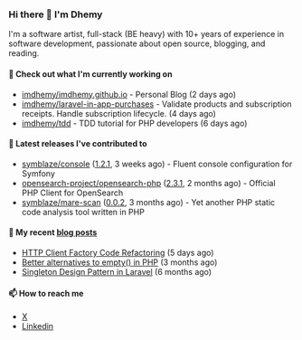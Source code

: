 ### Hi there 👋 I'm Dhemy

I'm a software artist, full-stack (BE heavy) with 10+ years of experience in software development,
passionate about open source, blogging, and reading.

#### 👷 Check out what I'm currently working on

- [imdhemy/imdhemy.github.io](https://github.com/imdhemy/imdhemy.github.io) - Personal Blog (2 days ago)
- [imdhemy/laravel-in-app-purchases](https://github.com/imdhemy/laravel-in-app-purchases) - Validate products and subscription receipts. Handle subscription lifecycle. (4 days ago)
- [imdhemy/tdd](https://github.com/imdhemy/tdd) - TDD tutorial for PHP developers (6 days ago)

#### 🔭 Latest releases I've contributed to

- [symblaze/console](https://github.com/symblaze/console) ([1.2.1](https://github.com/symblaze/console/releases/tag/1.2.1), 3 weeks ago) - Fluent console configuration for Symfony
- [opensearch-project/opensearch-php](https://github.com/opensearch-project/opensearch-php) ([2.3.1](https://github.com/opensearch-project/opensearch-php/releases/tag/2.3.1), 2 months ago) - Official PHP Client for OpenSearch
- [symblaze/mare-scan](https://github.com/symblaze/mare-scan) ([0.0.2](https://github.com/symblaze/mare-scan/releases/tag/0.0.2), 3 months ago) - Yet another PHP static code analysis tool written in PHP

#### 📜 My recent [blog posts](https://imdhemy.com/)

- [HTTP Client Factory Code Refactoring](https://imdhemy.com/blog/dev-log/http-client-factory-code-refactoring.html/) (5 days ago)
- [Better alternatives to empty() in PHP](https://imdhemy.com/blog/php/better-alternatives-to-empty-in-php.html/) (3 months ago)
- [Singleton Design Pattern in Laravel](https://imdhemy.com/blog/php/singleton-design-pattern-in-laravel.html/) (6 months ago)

#### 📫 How to reach me

- [X](https://twitter.com/imdhemy)
- [Linkedin](https://linkedin.com/in/imdhemy)
